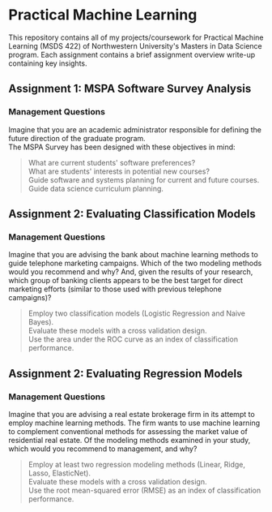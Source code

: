 # Practical Machine Learning
This repository contains all of my projects/coursework for Practical Machine Learning (MSDS 422) of Northwestern University's Masters in Data Science program. 
Each assignment contains a brief assignment overview write-up containing key insights.
<br>
## Assignment 1: MSPA Software Survey Analysis
### Management Questions
Imagine that you are an academic administrator responsible for defining the future direction of the graduate program. <br>
The MSPA Survey has been designed with these objectives in mind:<br>
>What are current students' software preferences? <br>
What are students' interests in potential new courses? <br>
Guide software and systems planning for current and future courses. <br>
Guide data science curriculum planning.

## Assignment 2: Evaluating Classification Models
### Management Questions
Imagine that you are advising the bank about machine learning methods to guide telephone marketing campaigns. Which of the two modeling methods would you recommend and why? And, given the results of your research, which group of banking clients appears to be the best target for direct marketing efforts (similar to those used with previous telephone campaigns)? <br>
> Employ two classification models (Logistic Regression and Naive Bayes).<br>
> Evaluate these models with a cross validation design.<br>
> Use the area under the ROC curve as an index of classification performance.<br>

## Assignment 2: Evaluating Regression Models
### Management Questions
Imagine that you are advising a real estate brokerage firm in its attempt to employ machine learning methods. The firm wants to use machine learning to complement conventional methods for assessing the market value of residential real estate. Of the modeling methods examined in your study, which would you recommend to management, and why? <br>
> Employ at least two regression modeling methods (Linear, Ridge, Lasso, ElasticNet). <br>
> Evaluate these models with a cross validation design.<br>
> Use the root mean-squared error (RMSE) as an index of classification performance.<br>
